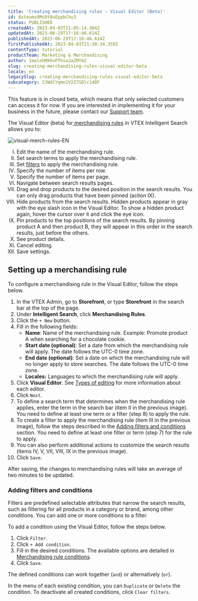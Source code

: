 ```yaml
---
title: 'Creating merchandising rules - Visual Editor (Beta)'
id: 6xteumx9MsDt0uEppbChu3
status: PUBLISHED
createdAt: 2023-04-03T21:05:14.304Z
updatedAt: 2023-06-29T17:16:46.614Z
publishedAt: 2023-06-29T17:16:46.614Z
firstPublishedAt: 2023-04-03T21:30:34.359Z
contentType: tutorial
productTeam: Marketing & Merchandising
author: 1malnhMX0vPThsaJaZMYm2
slug: creating-merchandising-rules-visual-editor-beta
locale: en
legacySlug: creating-merchandising-rules-visual-editor-beta
subcategory: 23WdCYqmn2V2Z7SDlc14DF
---
```


<div class="alert alert-info">
  <p>This feature is in closed beta, which means that only selected customers can access it for now. If you are interested in implementing it for your business in the future, please contact our <a href="https://support.vtex.com/hc/pt-br/requests">Support team</a>.</p>
</div>

The Visual Editor (beta) for[ merchandising rules](https://help.vtex.com/pt/tracks/vtex-intelligent-search--19wrbB7nEQcmwzDPl1l4Cb/5tBSYXb9EIdePa0MWTnFd0) in VTEX Intelligent Search allows you to:

![visual-merch-rules-EN](//images.ctfassets.net/alneenqid6w5/5Pah0D3Y9CfUyczqFR99bd/4d8ea287aaed825eb017a0c6325b6e05/visual-merch-rules-EN.png)

<ol class="mv7" type="I">
    <li class="t-body c-on-base mb5 lh-copy">Edit the name of the merchandising rule.</li>
    <li class="t-body c-on-base mb5 lh-copy">Set search terms to apply the merchandising rule.</li>
    <li class="t-body c-on-base mb5 lh-copy">Set <a href="#adding-filters-and-conditions" rel="noopener noreferrer"
            target="_self"
            class="t-body mv5 lh-copy c-link active-c-link hover-c-link visited-c-link hover-c-link break-word">filters</a>
        to apply the
        merchandising rule.</li>
    <li class="t-body c-on-base mb5 lh-copy">Specify the number of items per row.</li>
    <li class="t-body c-on-base mb5 lh-copy">Specify the number of items per page.</li>
    <li class="t-body c-on-base mb5 lh-copy">Navigate between search results pages.</li>
    <li class="t-body c-on-base mb5 lh-copy">Drag and drop products to the desired position in the search results.
        You can only drag products that have been pinned (action IX).</li>
    <li class="t-body c-on-base mb5 lh-copy">Hide products from the search results. Hidden products appear in gray with the eye slash <i class="far fa-eye-slash"></i> icon in the Visual Editor. To show a hidden product again, hover the cursor over it and click the eye <i class="far fa-eye"></i> icon.</li>
    <li class="t-body c-on-base mb5 lh-copy">Pin products to the top positions of the search results. By pinning product A and then product B, they will appear in this order in the search results, just before the others.</li>
    <li class="t-body c-on-base mb5 lh-copy">See product details.</li>
    <li class="t-body c-on-base mb5 lh-copy">Cancel editing.</li>
    <li class="t-body c-on-base mb5 lh-copy">Save settings.</li>
</ol>

## Setting up a merchandising rule

To configure a merchandising rule in the Visual Editor, follow the steps below.

1. In the VTEX Admin, go to **Storefront**, or type **Storefront** in the search bar at the top of the page.
2. Under **Intelligent Search**, click **Merchandising Rules**.
3. Click the `+ New` button.
4. Fill in the following fields:
   * **Name**: Name of the merchandising rule. Example: Promote product A when searching for a chocolate cookie.
   * **Start date (optional)**: Set a date from which the merchandising rule will apply. The date follows the UTC-0 time zone.
   * **End date (optional)**: Set a date on which the merchandising rule will no longer apply to store searches. The date follows the UTC-0 time zone.
   * **Locales:** Languages to which the merchandising rule will apply.
5. Click **Visual Editor**. See [Types of editing](https://help.vtex.com/en/tracks/vtex-intelligent-search--19wrbB7nEQcmwzDPl1l4Cb/5tBSYXb9EIdePa0MWTnFd0#types-of-editing) for more information about each editor.
6. Click `Next`.
7. To define a search term that determines when the merchandising rule applies, enter the term in the search bar (item II in the previous image). You need to define at least one term or a filter (step 8) to apply the rule.
8. To create a filter to apply the merchandising rule (item III in the previous image), follow the steps described in the [Adding filters and conditions](#adding-filters-and-conditions) section. You need to define at least one filter or term (step 7) for the rule to apply.
9. You can also perform additional actions to customize the search results (items IV, V, VII, VIII, IX in the previous image).
10. Click `Save`.

<div class="alert alert-info">
  <p>After saving, the changes to merchandising rules will take an average of two minutes to be updated.</p>
</div>

### Adding filters and conditions

Filters are predefined selectable attributes that narrow the search results, such as filtering for all products in a category or brand, among other conditions. You can add one or more conditions to a filter.

To add a condition using the Visual Editor, follow the steps below.

1. Click `Filter`.
2. Click `+ Add condition`.
3. Fill in the desired conditions. The available options are detailed in [Merchandising rule conditions](https://help.vtex.com/en/tracks/vtex-intelligent-search--19wrbB7nEQcmwzDPl1l4Cb/3Dvava8LSVcFKeS2S6J7XW).
4. Click `Save`.

The defined conditions can work together (`and`) or alternatively (`or`).

In the <i class="far fa-ellipsis-v"></i> menu of each existing condition, you can `Duplicate` or `Delete` the condition. To deactivate all created conditions, click `Clear filters`.
